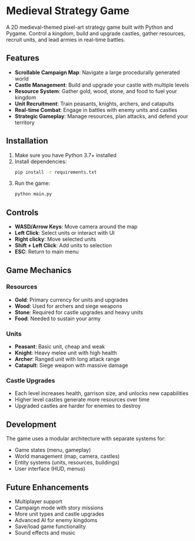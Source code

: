 # Medieval Strategy Game

A 2D medieval-themed pixel-art strategy game built with Python and Pygame. Control a kingdom, build and upgrade castles, gather resources, recruit units, and lead armies in real-time battles.

## Features

- **Scrollable Campaign Map**: Navigate a large procedurally generated world
- **Castle Management**: Build and upgrade your castle with multiple levels
- **Resource System**: Gather gold, wood, stone, and food to fuel your kingdom
- **Unit Recruitment**: Train peasants, knights, archers, and catapults
- **Real-time Combat**: Engage in battles with enemy units and castles
- **Strategic Gameplay**: Manage resources, plan attacks, and defend your territory

## Installation

1. Make sure you have Python 3.7+ installed
2. Install dependencies:
   ```bash
   pip install -r requirements.txt
   ```
3. Run the game:
   ```bash
   python main.py
   ```

## Controls

- **WASD/Arrow Keys**: Move camera around the map
- **Left Click**: Select units or interact with UI
- **Right clicky**: Move selected units
- **Shift + Left Click**: Add units to selection
- **ESC**: Return to main menu

## Game Mechanics

### Resources
- **Gold**: Primary currency for units and upgrades
- **Wood**: Used for archers and siege weapons
- **Stone**: Required for castle upgrades and heavy units
- **Food**: Needed to sustain your army

### Units
- **Peasant**: Basic unit, cheap and weak
- **Knight**: Heavy melee unit with high health
- **Archer**: Ranged unit with long attack range
- **Catapult**: Siege weapon with massive damage

### Castle Upgrades
- Each level increases health, garrison size, and unlocks new capabilities
- Higher level castles generate more resources over time
- Upgraded castles are harder for enemies to destroy

## Development

The game uses a modular architecture with separate systems for:
- Game states (menu, gameplay)
- World management (map, camera, castles)
- Entity systems (units, resources, buildings)
- User interface (HUD, menus)

## Future Enhancements

- Multiplayer support
- Campaign mode with story missions
- More unit types and castle upgrades
- Advanced AI for enemy kingdoms
- Save/load game functionality
- Sound effects and music